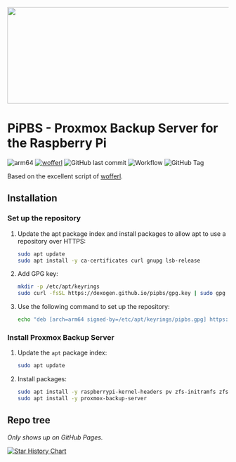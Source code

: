 <p align="center">
  <img width="800" height="220" src="https://newsletter.proxmox.com/uploads/Proxmox-logo-opensource-white-background-800.png">
</p>

# PiPBS - Proxmox Backup Server for the Raspberry Pi
![arm64](https://img.shields.io/badge/architecture-arm64-9cf)
[![wofferl](https://img.shields.io/badge/wofferl-proxmox--backup--arm64-orange.svg)](https://github.com/wofferl/proxmox-backup-arm64)
![GitHub last commit](https://img.shields.io/github/last-commit/dexogen/pipbs)
![Workflow](https://github.com/dexogen/pipbs/actions/workflows/main.yml/badge.svg)
![GitHub Tag](https://img.shields.io/github/v/tag/wofferl/proxmox-backup-arm64)

Based on the excellent script of [wofferl](https://github.com/wofferl/proxmox-backup-arm64).

## Installation

### Set up the repository

1. Update the apt package index and install packages to allow apt to use a repository over HTTPS:
    ```bash
    sudo apt update
    sudo apt install -y ca-certificates curl gnupg lsb-release
    ```

2. Add GPG key:
    ```bash
    mkdir -p /etc/apt/keyrings
    sudo curl -fsSL https://dexogen.github.io/pipbs/gpg.key | sudo gpg --dearmor -o /etc/apt/keyrings/pipbs.gpg
    ```

3. Use the following command to set up the repository:
    ```bash
    echo "deb [arch=arm64 signed-by=/etc/apt/keyrings/pipbs.gpg] https://dexogen.github.io/pipbs/ bookworm main" | sudo tee /etc/apt/sources.list.d/pipbs.list
    ```
    

### Install Proxmox Backup Server

1. Update the `apt` package index:
    ```bash
    sudo apt update
    ```
2. Install packages:
    ```bash
    sudo apt install -y raspberrypi-kernel-headers pv zfs-initramfs zfsutils-linux
    sudo apt install -y proxmox-backup-server
    ```
## Repo tree

*Only shows up on GitHub Pages.*

<!--GAMFC-->
<!--GAMFC-END-->

<a href="https://star-history.com/#dexogen/pipbs&Date">
 <picture>
   <source media="(prefers-color-scheme: dark)" srcset="https://api.star-history.com/svg?repos=dexogen/pipbs&type=Date&theme=dark" />
   <source media="(prefers-color-scheme: light)" srcset="https://api.star-history.com/svg?repos=dexogen/pipbs&type=Date" />
   <img alt="Star History Chart" src="https://api.star-history.com/svg?repos=dexogen/pipbs&type=Date" />
 </picture>
</a>
